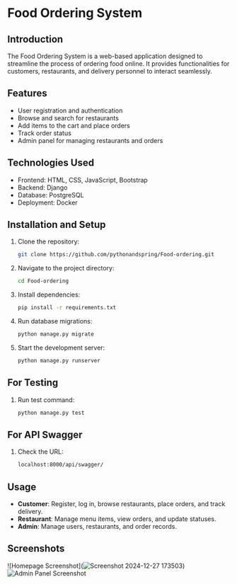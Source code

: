 # Food Ordering System

## Introduction
The Food Ordering System is a web-based application designed to streamline the process of ordering food online. It provides functionalities for customers, restaurants, and delivery personnel to interact seamlessly.

## Features
- User registration and authentication
- Browse and search for restaurants
- Add items to the cart and place orders
- Track order status
- Admin panel for managing restaurants and orders

## Technologies Used
- Frontend: HTML, CSS, JavaScript, Bootstrap
- Backend: Django
- Database: PostgreSQL
- Deployment: Docker

## Installation and Setup
1. Clone the repository:
   ```bash
   git clone https://github.com/pythonandspring/Food-ordering.git

2. Navigate to the project directory:
   ```bash
   cd Food-ordering

3. Install dependencies:
   ```bash
   pip install -r requirements.txt

4. Run database migrations:
   ```bash
   python manage.py migrate

5. Start the development server:
   ```bash
   python manage.py runserver

## For Testing
1. Run test command:
   ```bash
   python manage.py test

## For API Swagger
1. Check the URL:
   ```bash
   localhost:8000/api/swagger/

## Usage
- **Customer**: Register, log in, browse restaurants, place orders, and track delivery.
- **Restaurant**: Manage menu items, view orders, and update statuses.
- **Admin**: Manage users, restaurants, and order records.

## Screenshots
![Homepage Screenshot](![Screenshot 2024-12-27 173503](https://github.com/user-attachments/assets/cd56e584-96ae-4392-993c-880ab5286cf6))
![Admin Panel Screenshot](link-to-screenshot)
